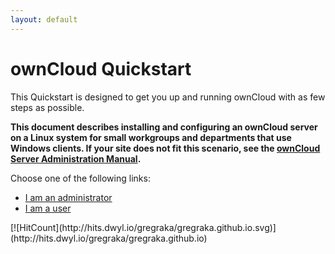 ```yaml
---
layout: default
---
```


# ownCloud Quickstart
This Quickstart is designed to get you up and running ownCloud with as few steps 
as possible.

**This document describes installing and configuring an ownCloud server on a 
Linux system for small workgroups and departments that use Windows clients. If 
your site does not fit this scenario, see the 
[ownCloud Server Administration Manual](https://doc.owncloud.org/server/10.0/admin_manual/contents.html).**


Choose one of the following links:
* [I am an administrator](./qs_admins.html)
* [I am a user](./qs_users.html)


<p>[![HitCount](http://hits.dwyl.io/gregraka/gregraka.github.io.svg)](http://hits.dwyl.io/gregraka/gregraka.github.io)
